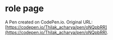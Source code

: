 # role page

A Pen created on CodePen.io. Original URL: [https://codepen.io/Thilak_acharya/pen/oNQpbRR](https://codepen.io/Thilak_acharya/pen/oNQpbRR).

